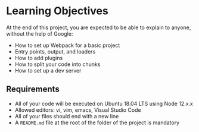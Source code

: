 # Learning Objectives

At the end of this project, you are expected to be able to explain to anyone, without the help of Google:

- How to set up Webpack for a basic project
- Entry points, output, and loaders
- How to add plugins
- How to split your code into chunks
- How to set up a dev server

## Requirements

- All of your code will be executed on Ubuntu 18.04 LTS using Node 12.x.x
- Allowed editors: vi, vim, emacs, Visual Studio Code
- All of your files should end with a new line
- A `README.md` file at the root of the folder of the project is mandatory
